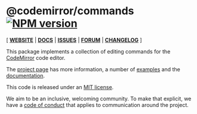 # @codemirror/commands [![NPM version](https://img.shields.io/npm/v/@codemirror/commands.svg)](https://www.npmjs.org/package/@codemirror/commands)

[ [**WEBSITE**](https://codemirror.net/) | [**DOCS**](https://codemirror.net/docs/ref/#commands) | [**ISSUES**](https://github.com/codemirror/dev/issues) | [**FORUM**](https://discuss.codemirror.net/c/next/) | [**CHANGELOG**](https://github.com/codemirror/commands/blob/main/CHANGELOG.md) ]

This package implements a collection of editing commands for the
[CodeMirror](https://codemirror.net/) code editor.

The [project page](https://codemirror.net/) has more information, a
number of [examples](https://codemirror.net/examples/) and the
[documentation](https://codemirror.net/docs/).

This code is released under an
[MIT license](https://github.com/codemirror/commands/tree/main/LICENSE).

We aim to be an inclusive, welcoming community. To make that explicit,
we have a [code of
conduct](http://contributor-covenant.org/version/1/1/0/) that applies
to communication around the project.

